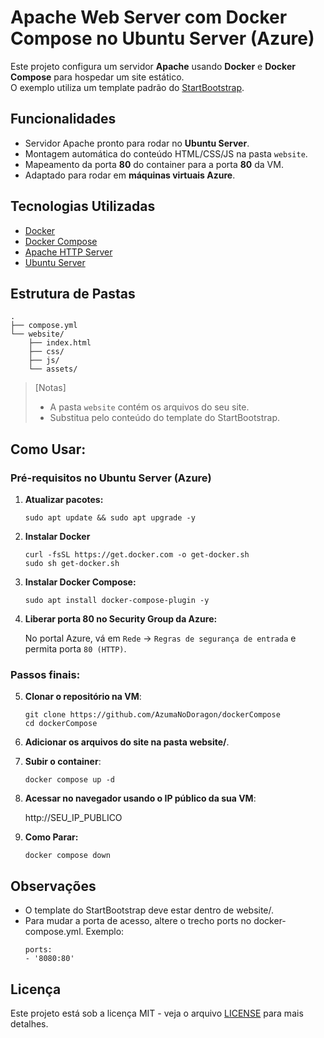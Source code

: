 # Apache Web Server com Docker Compose no Ubuntu Server (Azure)

Este projeto configura um servidor **Apache** usando **Docker** e **Docker Compose** para hospedar um site estático.  
O exemplo utiliza um template padrão do [StartBootstrap](https://startbootstrap.com/).

## Funcionalidades
- Servidor Apache pronto para rodar no **Ubuntu Server**.
- Montagem automática do conteúdo HTML/CSS/JS na pasta `website`.
- Mapeamento da porta **80** do container para a porta **80** da VM.
- Adaptado para rodar em **máquinas virtuais Azure**.

## Tecnologias Utilizadas
- [Docker](https://www.docker.com/)
- [Docker Compose](https://docs.docker.com/compose/)
- [Apache HTTP Server](https://httpd.apache.org/)
- [Ubuntu Server](https://ubuntu.com/server)

## Estrutura de Pastas
    .
    ├── compose.yml
    └── website/
        ├── index.html
        ├── css/
        ├── js/
        └── assets/

> [Notas]
> - A pasta `website` contém os arquivos do seu site.  
> - Substitua pelo conteúdo do template do StartBootstrap.

## Como Usar:
### Pré-requisitos no Ubuntu Server (Azure)
1. **Atualizar pacotes:**
    ```
    sudo apt update && sudo apt upgrade -y
    ```

2. **Instalar Docker**
    ```
    curl -fsSL https://get.docker.com -o get-docker.sh
    sudo sh get-docker.sh
    ```

3. **Instalar Docker Compose:**
    ```
    sudo apt install docker-compose-plugin -y
    ```

4. **Liberar porta 80 no Security Group da Azure:**
    
    No portal Azure, vá em `Rede` → `Regras de segurança de entrada` e permita porta `80 (HTTP)`.

### Passos finais:
5. **Clonar o repositório na VM**:
    ```
    git clone https://github.com/AzumaNoDoragon/dockerCompose
    cd dockerCompose
    ```

6. **Adicionar os arquivos do site na pasta website/**.

7. **Subir o container**:
    ```
    docker compose up -d
    ```

8. **Acessar no navegador usando o IP público da sua VM**:

    http://SEU_IP_PUBLICO

9. **Como Parar:**
    ```
    docker compose down
    ```

## Observações
- O template do StartBootstrap deve estar dentro de website/.
- Para mudar a porta de acesso, altere o trecho ports no docker-compose.yml.
Exemplo:
    ```
    ports:
    - '8080:80'
    ```

## Licença

Este projeto está sob a licença MIT - veja o arquivo [LICENSE](LICENSE) para mais detalhes.
